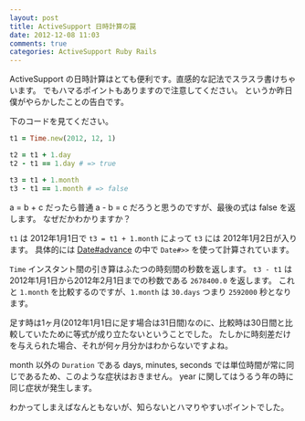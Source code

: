 ```yaml
---
layout: post
title: ActiveSupport 日時計算の罠
date: 2012-12-08 11:03
comments: true
categories: ActiveSupport Ruby Rails
---
```


ActiveSupport の日時計算はとても便利です。直感的な記法でスラスラ書けちゃいます。
でもハマるポイントもありますので注意してください。
というか昨日僕がやらかしたことの告白です。

下のコードを見てください。

``` ruby
t1 = Time.new(2012, 12, 1)

t2 = t1 + 1.day
t2 - t1 == 1.day # => true

t3 = t1 + 1.month
t3 - t1 == 1.month # => false
```

a = b + c だったら普通 a - b = c だろうと思うのですが、最後の式は false を返します。
なぜだかわかりますか？

<!-- more -->

`t1` は 2012年1月1日で `t3 = t1 + 1.month` によって `t3` には 2012年1月2日が入ります。
具体的には
[Date#advance](https://github.com/rails/rails/blob/3-2-stable/activesupport/lib/active_support/core_ext/date/calculations.rb#L108-L116)
の中で `Date#>>` を使って計算されています。

`Time` インスタント間の引き算はふたつの時刻間の秒数を返します。
`t3 - t1` は 2012年1月1日から2012年2月1日までの秒数である `2678400.0` を返します。
これと `1.month` を比較するのですが、`1.month` は `30.days` つまり `2592000` 秒となります。

足す時は1ヶ月(2012年1月1日に足す場合は31日間)なのに、比較時は30日間と比較していたために等式が成り立たないということでした。
たしかに時刻差だけを与えられた場合、それが何ヶ月分かはわからないですよね。

month 以外の `Duration` である days, minutes, seconds では単位時間が常に同じであるため、このような症状はおきません。
year に関してはうるう年の時に同じ症状が発生します。

わかってしまえばなんともないが、知らないとハマりやすいポイントでした。